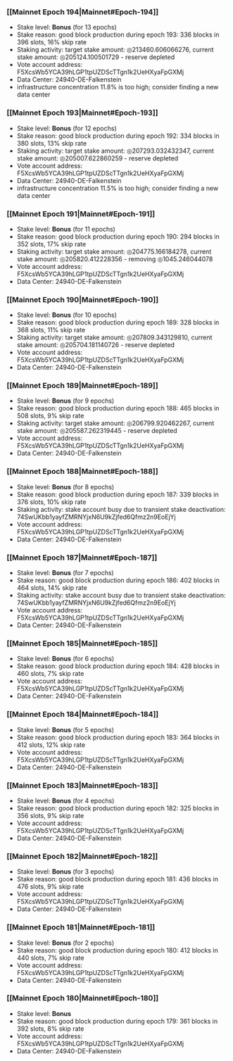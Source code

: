 ### [[Mainnet Epoch 194|Mainnet#Epoch-194]]
* Stake level: **Bonus** (for 13 epochs)
* Stake reason: good block production during epoch 193: 336 blocks in 396 slots, 16% skip rate
* Staking activity: target stake amount: ◎213460.606066276, current stake amount: ◎205124.100501729 - reserve depleted
* Vote account address: F5XcsWb5YCA39hLGP1tpUZDScTTgn1k2UeHXyaFpGXMj
* Data Center: 24940-DE-Falkenstein
* infrastructure concentration 11.8% is too high; consider finding a new data center
### [[Mainnet Epoch 193|Mainnet#Epoch-193]]
* Stake level: **Bonus** (for 12 epochs)
* Stake reason: good block production during epoch 192: 334 blocks in 380 slots, 13% skip rate
* Staking activity: target stake amount: ◎207293.032432347, current stake amount: ◎205007.622860259 - reserve depleted
* Vote account address: F5XcsWb5YCA39hLGP1tpUZDScTTgn1k2UeHXyaFpGXMj
* Data Center: 24940-DE-Falkenstein
* infrastructure concentration 11.5% is too high; consider finding a new data center
### [[Mainnet Epoch 191|Mainnet#Epoch-191]]
* Stake level: **Bonus** (for 11 epochs)
* Stake reason: good block production during epoch 190: 294 blocks in 352 slots, 17% skip rate
* Staking activity: target stake amount: ◎204775.166184278, current stake amount: ◎205820.412228356 - removing ◎1045.246044078
* Vote account address: F5XcsWb5YCA39hLGP1tpUZDScTTgn1k2UeHXyaFpGXMj
* Data Center: 24940-DE-Falkenstein
### [[Mainnet Epoch 190|Mainnet#Epoch-190]]
* Stake level: **Bonus** (for 10 epochs)
* Stake reason: good block production during epoch 189: 328 blocks in 368 slots, 11% skip rate
* Staking activity: target stake amount: ◎207809.343129810, current stake amount: ◎205704.181140726 - reserve depleted
* Vote account address: F5XcsWb5YCA39hLGP1tpUZDScTTgn1k2UeHXyaFpGXMj
* Data Center: 24940-DE-Falkenstein
### [[Mainnet Epoch 189|Mainnet#Epoch-189]]
* Stake level: **Bonus** (for 9 epochs)
* Stake reason: good block production during epoch 188: 465 blocks in 508 slots, 9% skip rate
* Staking activity: target stake amount: ◎206799.920462267, current stake amount: ◎205587.262319445 - reserve depleted
* Vote account address: F5XcsWb5YCA39hLGP1tpUZDScTTgn1k2UeHXyaFpGXMj
* Data Center: 24940-DE-Falkenstein
### [[Mainnet Epoch 188|Mainnet#Epoch-188]]
* Stake level: **Bonus** (for 8 epochs)
* Stake reason: good block production during epoch 187: 339 blocks in 376 slots, 10% skip rate
* Staking activity: stake account busy due to transient stake deactivation: 74SwUKbb1yayfZMRNYjxN6U9kZjfed6Qfmz2n9EoEjYj
* Vote account address: F5XcsWb5YCA39hLGP1tpUZDScTTgn1k2UeHXyaFpGXMj
* Data Center: 24940-DE-Falkenstein
### [[Mainnet Epoch 187|Mainnet#Epoch-187]]
* Stake level: **Bonus** (for 7 epochs)
* Stake reason: good block production during epoch 186: 402 blocks in 464 slots, 14% skip rate
* Staking activity: stake account busy due to transient stake deactivation: 74SwUKbb1yayfZMRNYjxN6U9kZjfed6Qfmz2n9EoEjYj
* Vote account address: F5XcsWb5YCA39hLGP1tpUZDScTTgn1k2UeHXyaFpGXMj
* Data Center: 24940-DE-Falkenstein
### [[Mainnet Epoch 185|Mainnet#Epoch-185]]
* Stake level: **Bonus** (for 6 epochs)
* Stake reason: good block production during epoch 184: 428 blocks in 460 slots, 7% skip rate
* Vote account address: F5XcsWb5YCA39hLGP1tpUZDScTTgn1k2UeHXyaFpGXMj
* Data Center: 24940-DE-Falkenstein
### [[Mainnet Epoch 184|Mainnet#Epoch-184]]
* Stake level: **Bonus** (for 5 epochs)
* Stake reason: good block production during epoch 183: 364 blocks in 412 slots, 12% skip rate
* Vote account address: F5XcsWb5YCA39hLGP1tpUZDScTTgn1k2UeHXyaFpGXMj
* Data Center: 24940-DE-Falkenstein
### [[Mainnet Epoch 183|Mainnet#Epoch-183]]
* Stake level: **Bonus** (for 4 epochs)
* Stake reason: good block production during epoch 182: 325 blocks in 356 slots, 9% skip rate
* Vote account address: F5XcsWb5YCA39hLGP1tpUZDScTTgn1k2UeHXyaFpGXMj
* Data Center: 24940-DE-Falkenstein
### [[Mainnet Epoch 182|Mainnet#Epoch-182]]
* Stake level: **Bonus** (for 3 epochs)
* Stake reason: good block production during epoch 181: 436 blocks in 476 slots, 9% skip rate
* Vote account address: F5XcsWb5YCA39hLGP1tpUZDScTTgn1k2UeHXyaFpGXMj
* Data Center: 24940-DE-Falkenstein
### [[Mainnet Epoch 181|Mainnet#Epoch-181]]
* Stake level: **Bonus** (for 2 epochs)
* Stake reason: good block production during epoch 180: 412 blocks in 440 slots, 7% skip rate
* Vote account address: F5XcsWb5YCA39hLGP1tpUZDScTTgn1k2UeHXyaFpGXMj
* Data Center: 24940-DE-Falkenstein
### [[Mainnet Epoch 180|Mainnet#Epoch-180]]
* Stake level: **Bonus**
* Stake reason: good block production during epoch 179: 361 blocks in 392 slots, 8% skip rate
* Vote account address: F5XcsWb5YCA39hLGP1tpUZDScTTgn1k2UeHXyaFpGXMj
* Data Center: 24940-DE-Falkenstein